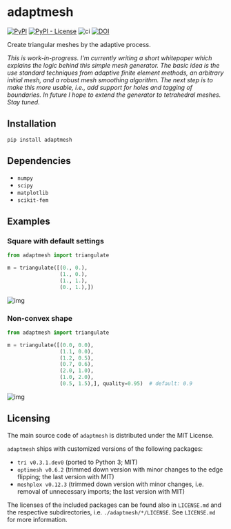# adaptmesh

[![PyPI](https://img.shields.io/pypi/v/adaptmesh)](https://pypi.org/project/adaptmesh/)
[![PyPI - License](https://img.shields.io/pypi/l/adaptmesh)](https://opensource.org/licenses/MIT)
![ci](https://github.com/kinnala/adaptmesh/workflows/ci/badge.svg)
[![DOI](https://zenodo.org/badge/DOI/10.5281/zenodo.4172331.svg)](https://doi.org/10.5281/zenodo.4172331)

Create triangular meshes by the adaptive process.

*This is work-in-progress.  I'm currently writing a short whitepaper which explains the logic
behind this simple mesh generator.  The basic idea is the use standard techniques from
adaptive finite element methods, an arbitrary initial mesh, and a robust mesh smoothing algorithm.
The next step is to make this more usable, i.e., add support for holes and tagging of boundaries.
In future I hope to extend the generator to tetrahedral meshes.  Stay tuned.*

## Installation

```
pip install adaptmesh
```

## Dependencies

- `numpy`
- `scipy`
- `matplotlib`
- `scikit-fem`

## Examples

### Square with default settings

```python
from adaptmesh import triangulate

m = triangulate([(0., 0.),
                 (1., 0.),
                 (1., 1.),
                 (0., 1.),])
```

![img](https://user-images.githubusercontent.com/973268/91669738-02ff7b80-eb20-11ea-94c5-dfdc4365c9e6.png)

### Non-convex shape

```python
from adaptmesh import triangulate

m = triangulate([(0.0, 0.0),
                 (1.1, 0.0),
                 (1.2, 0.5),
                 (0.7, 0.6),
                 (2.0, 1.0),
                 (1.0, 2.0),
                 (0.5, 1.5),], quality=0.95)  # default: 0.9
```

![img](https://user-images.githubusercontent.com/973268/91669743-14488800-eb20-11ea-8a16-0089d8ca081c.png)

## Licensing

The main source code of `adaptmesh` is distributed under the MIT License.

`adaptmesh` ships with customized versions of the following packages:

- `tri v0.3.1.dev0` (ported to Python 3; MIT)
- `optimesh v0.6.2` (trimmed down version with minor changes to the edge
  flipping; the last version with MIT)
- `meshplex v0.12.3` (trimmed down version with minor changes, i.e. removal of
  unnecessary imports; the last version with MIT)

The licenses of the included packages can be found also in `LICENSE.md` and the
respective subdirectories, i.e. `./adaptmesh/*/LICENSE`. See `LICENSE.md` for
more information.

